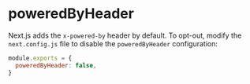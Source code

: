 # poweredByHeader

Next.js adds the `x-powered-by` header by default. To opt-out, modify the `next.config.js` file to disable the `poweredByHeader` configuration:

```js
module.exports = {
  poweredByHeader: false,
}
```